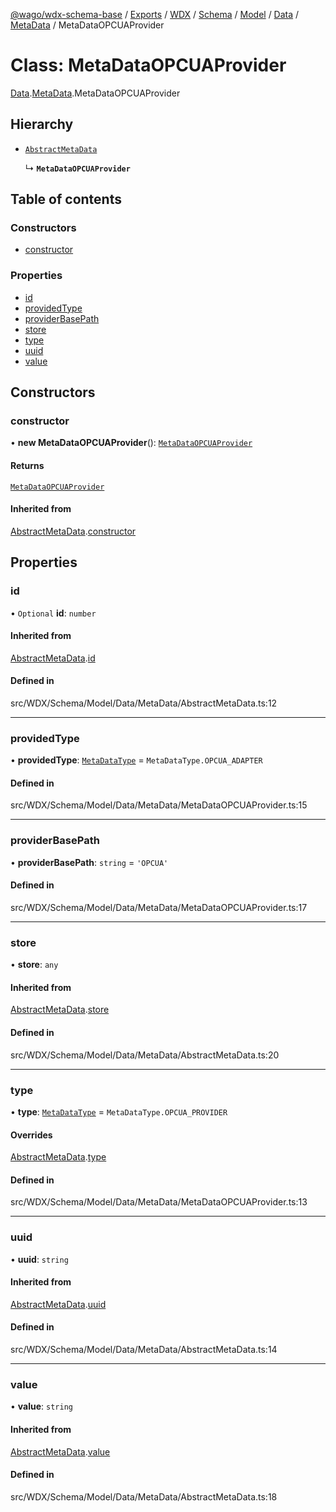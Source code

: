 [@wago/wdx-schema-base](../README.md) / [Exports](../modules.md) / [WDX](../modules/WDX.md) / [Schema](../modules/WDX.Schema.md) / [Model](../modules/WDX.Schema.Model.md) / [Data](../modules/WDX.Schema.Model.Data.md) / [MetaData](../modules/WDX.Schema.Model.Data.MetaData.md) / MetaDataOPCUAProvider

# Class: MetaDataOPCUAProvider

[Data](../modules/WDX.Schema.Model.Data.md).[MetaData](../modules/WDX.Schema.Model.Data.MetaData.md).MetaDataOPCUAProvider

## Hierarchy

- [`AbstractMetaData`](WDX.Schema.Model.Data.MetaData.AbstractMetaData.md)

  ↳ **`MetaDataOPCUAProvider`**

## Table of contents

### Constructors

- [constructor](WDX.Schema.Model.Data.MetaData.MetaDataOPCUAProvider.md#constructor)

### Properties

- [id](WDX.Schema.Model.Data.MetaData.MetaDataOPCUAProvider.md#id)
- [providedType](WDX.Schema.Model.Data.MetaData.MetaDataOPCUAProvider.md#providedtype)
- [providerBasePath](WDX.Schema.Model.Data.MetaData.MetaDataOPCUAProvider.md#providerbasepath)
- [store](WDX.Schema.Model.Data.MetaData.MetaDataOPCUAProvider.md#store)
- [type](WDX.Schema.Model.Data.MetaData.MetaDataOPCUAProvider.md#type)
- [uuid](WDX.Schema.Model.Data.MetaData.MetaDataOPCUAProvider.md#uuid)
- [value](WDX.Schema.Model.Data.MetaData.MetaDataOPCUAProvider.md#value)

## Constructors

### constructor

• **new MetaDataOPCUAProvider**(): [`MetaDataOPCUAProvider`](WDX.Schema.Model.Data.MetaData.MetaDataOPCUAProvider.md)

#### Returns

[`MetaDataOPCUAProvider`](WDX.Schema.Model.Data.MetaData.MetaDataOPCUAProvider.md)

#### Inherited from

[AbstractMetaData](WDX.Schema.Model.Data.MetaData.AbstractMetaData.md).[constructor](WDX.Schema.Model.Data.MetaData.AbstractMetaData.md#constructor)

## Properties

### id

• `Optional` **id**: `number`

#### Inherited from

[AbstractMetaData](WDX.Schema.Model.Data.MetaData.AbstractMetaData.md).[id](WDX.Schema.Model.Data.MetaData.AbstractMetaData.md#id)

#### Defined in

src/WDX/Schema/Model/Data/MetaData/AbstractMetaData.ts:12

___

### providedType

• **providedType**: [`MetaDataType`](../enums/WDX.Schema.Model.Data.MetaData.MetaDataType.md) = `MetaDataType.OPCUA_ADAPTER`

#### Defined in

src/WDX/Schema/Model/Data/MetaData/MetaDataOPCUAProvider.ts:15

___

### providerBasePath

• **providerBasePath**: `string` = `'OPCUA'`

#### Defined in

src/WDX/Schema/Model/Data/MetaData/MetaDataOPCUAProvider.ts:17

___

### store

• **store**: `any`

#### Inherited from

[AbstractMetaData](WDX.Schema.Model.Data.MetaData.AbstractMetaData.md).[store](WDX.Schema.Model.Data.MetaData.AbstractMetaData.md#store)

#### Defined in

src/WDX/Schema/Model/Data/MetaData/AbstractMetaData.ts:20

___

### type

• **type**: [`MetaDataType`](../enums/WDX.Schema.Model.Data.MetaData.MetaDataType.md) = `MetaDataType.OPCUA_PROVIDER`

#### Overrides

[AbstractMetaData](WDX.Schema.Model.Data.MetaData.AbstractMetaData.md).[type](WDX.Schema.Model.Data.MetaData.AbstractMetaData.md#type)

#### Defined in

src/WDX/Schema/Model/Data/MetaData/MetaDataOPCUAProvider.ts:13

___

### uuid

• **uuid**: `string`

#### Inherited from

[AbstractMetaData](WDX.Schema.Model.Data.MetaData.AbstractMetaData.md).[uuid](WDX.Schema.Model.Data.MetaData.AbstractMetaData.md#uuid)

#### Defined in

src/WDX/Schema/Model/Data/MetaData/AbstractMetaData.ts:14

___

### value

• **value**: `string`

#### Inherited from

[AbstractMetaData](WDX.Schema.Model.Data.MetaData.AbstractMetaData.md).[value](WDX.Schema.Model.Data.MetaData.AbstractMetaData.md#value)

#### Defined in

src/WDX/Schema/Model/Data/MetaData/AbstractMetaData.ts:18
